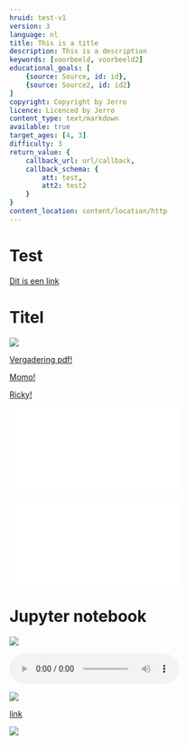 ```yaml
---
hruid: test-v1
version: 3
language: nl
title: This is a title
description: This is a description
keywords: [voorbeeld, voorbeeld2]
educational_goals: [
    {source: Source, id: id}, 
    {source: Source2, id: id2}
]
copyright: Copyright by Jerro
licence: Licenced by Jerro
content_type: text/markdown
available: true
target_ages: [4, 3]
difficulty: 3
return_value: {
    callback_url: url/callback,
    callback_schema: {
        att: test,
        att2: test2
    }
}
content_location: content/location/http
---
```


# Test



[Dit is een link](momo.mp3 "Dit is de titel")

# Titel

![](@youtube/https://www.youtube.com/embed/dQw4w9WgXcQ)

[Vergadering pdf!](vergadering.pdf)


[Momo!](momo.mp3)


[Ricky!](https://www.youtube.com/watch?v=dQw4w9WgXcQ)


![](@pdf/vergadering.pdf)


![](@dwengo/blocks.xml)

# Jupyter notebook

![](@notebook/https://www.cantera.org/examples/jupyter/thermo/flame_temperature.ipynb)


![](@audio/momo.mp3)


![](@youtube/https://www.youtube.com/watch?v=dQw4w9WgXcQ)

[link](@learning-object/61095afee86675212fd03da7 "dit is een leerobject")


![](@learning-object/61095afee86675212fd03da7 )


